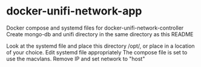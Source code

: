 # docker-unifi-network-app
Docker compose and systemd files for docker-unifi-network-controller
Create mongo-db and unifi directory in the same directory as this README

Look at the systemd file and place this directory /opt/, or place in a location of your choice.  Edit systemd file appropriately
The compose file is set to use the macvlans.  Remove IP and set network to "host"

